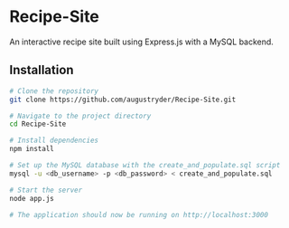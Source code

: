 # Recipe-Site
An interactive recipe site built using Express.js with a MySQL backend.

## Installation

```bash
# Clone the repository
git clone https://github.com/augustryder/Recipe-Site.git

# Navigate to the project directory
cd Recipe-Site

# Install dependencies
npm install

# Set up the MySQL database with the create_and_populate.sql script
mysql -u <db_username> -p <db_password> < create_and_populate.sql

# Start the server
node app.js

# The application should now be running on http://localhost:3000
```
